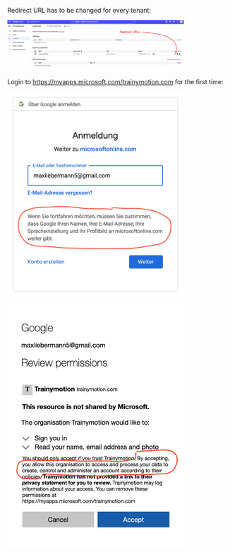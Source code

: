 Redirect URL has to be changed for every tenant:

<img src="img/Redirect-URL.png" alt="Redirect URL" width="400"/>

Login to https://myapps.microsoft.com/trainymotion.com for the first time:

<img src="img/Login_via_Google-copy.png" alt="login" width="400"/>

<img src="img/Consent-copy.png" alt="consent" width="400"/>